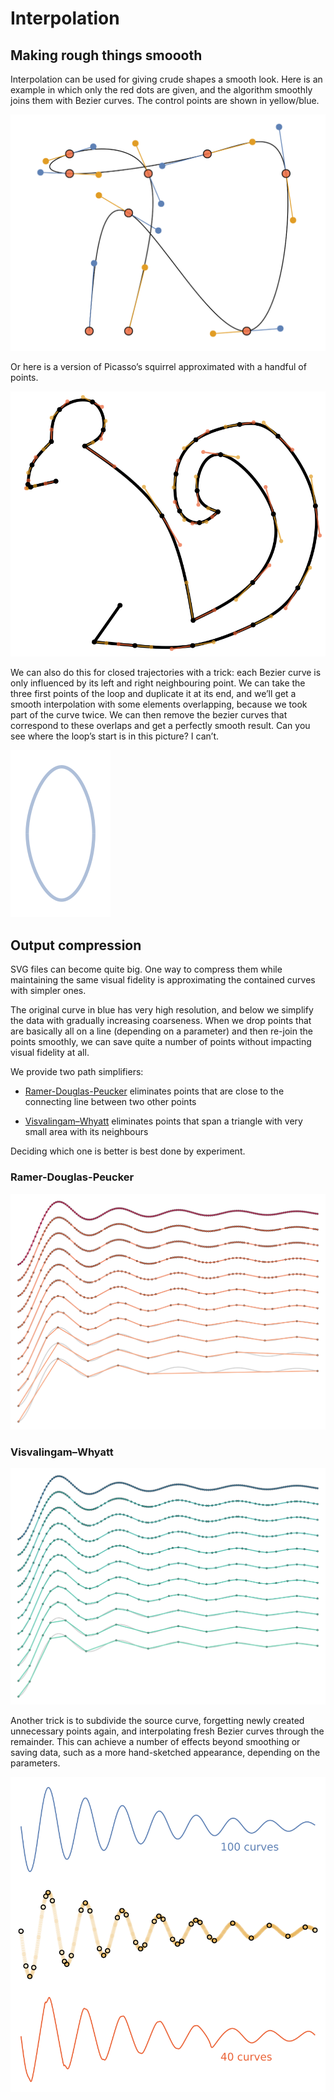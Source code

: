 # Interpolation

## Making rough things smoooth

Interpolation can be used for giving crude shapes a smooth look. Here is an
example in which only the red dots are given, and the algorithm smoothly joins
them with Bezier curves. The control points are shown in yellow/blue.

![](1_bezier_open.svg)

Or here is a version of Picasso’s squirrel approximated with a handful of
points.

![](2_picasso_squirrel.svg)

We can also do this for closed trajectories with a trick: each Bezier curve is
only influenced by its left and right neighbouring point. We can take the three
first points of the loop and duplicate it at its end, and we’ll get a smooth
interpolation with some elements overlapping, because we took part of the curve
twice. We can then remove the bezier curves that correspond to these overlaps
and get a perfectly smooth result. Can you see where the loop’s start is in this
picture? I can’t.

![](bezier_loop_interpolation.svg)

## Output compression

SVG files can become quite big. One way to compress them while maintaining the
same visual fidelity is approximating the contained curves with simpler ones.

The original curve in blue has very high resolution, and below we simplify the
data with gradually increasing coarseness. When we drop points that are
basically all on a line (depending on a parameter) and then re-join the points
smoothly, we can save quite a number of points without impacting visual fidelity
at all.

We provide two path simplifiers:

  - [Ramer-Douglas-Peucker][rdp] eliminates points that are close to the
    connecting line between two other points

  - [Visvalingam–Whyatt][vw] eliminates points that span a triangle with very
    small area with its neighbours

Deciding which one is better is best done by experiment.

[vw]: https://en.wikipedia.org/wiki/Visvalingam%E2%80%93Whyatt_algorithm
[rdp]: https://en.wikipedia.org/wiki/Ramer%E2%80%93Douglas%E2%80%93Peucker_algorithm

### Ramer-Douglas-Peucker

![](3_simplify_path_rdp.svg)

### Visvalingam–Whyatt

![](3_simplify_path_vw.svg)

Another trick is to subdivide the source curve, forgetting newly created unnecessary points again, and interpolating fresh Bezier curves through the remainder. This can achieve a number of effects beyond smoothing or saving data, such as a more hand-sketched appearance, depending on the parameters.

![](4_bezier_subdivide.svg)
